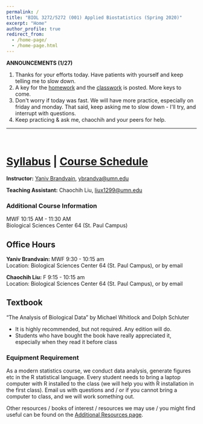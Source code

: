 ```yaml
---
permalink: /
title: "BIOL 3272/5272 (001) Applied Biostatistics (Spring 2020)"
excerpt: "Home"
author_profile: true
redirect_from:
  - /home-page/
  - /home-page.html
---
```


<!-- This is the front page (home page) of the website -->

**ANNOUNCEMENTS (1/27)**

1. Thanks for your efforts today. Have patients with yourself and keep telling me to slow down.    
2. A key for the [homework](https://drive.google.com/drive/u/1/folders/1xEhYS1tXGTRiDkHlYAwEJrqlbFYVGOQ9) and the [classwork](https://drive.google.com/file/d/1LeAOfuKe4V93bY6FQNp9vSfwaDCjmx9r/view)  is posted.
More keys to come.   
3. Don't worry if today was fast. We will have more practice, especially on friday and monday. That said, keep asking me to slow down - I'll try, and interrupt with questions.   
4. Keep practicing & ask me, chaochih and your peers for help.  

---

<p>&nbsp;</p>

# [Syllabus](https://biol3272-5272.github.io/biostats2020/syllabus/) | [Course Schedule](https://biol3272-5272.github.io/biostats2020/schedule/)

**Instructor:** [Yaniv Brandvain](https://cbs.umn.edu/contacts/yaniv-brandvain), ybrandva@umn.edu

**Teaching Assistant:** Chaochih Liu, liux1299@umn.edu

### Additional Course Information

MWF 10:15 AM - 11:30 AM<br/>
Biological Sciences Center 64 (St. Paul Campus)

## Office Hours

**Yaniv Brandvain:** MWF 9:30 - 10:15 am<br/>
Location: Biological Sciences Center 64 (St. Paul Campus), or by email

**Chaochih Liu:** F 9:15 - 10:15 am<br/>
Location: Biological Sciences Center 64 (St. Paul Campus), or by email

## Textbook

“The Analysis of Biological Data” by Michael Whitlock and Dolph Schluter

- It is highly recommended, but not required. Any edition will do.
- Students who have bought the book have really appreciated it, especially when they read it before class

### Equipment Requirement

As a modern statistics course, we conduct data analysis, generate figures etc in the R statistical language. Every student needs to bring a laptop computer with R installed to the class (we will help you with R installation in the first class). Email us with questions and / or if you cannot bring a computer to class, and we will work something out.

Other resources / books of interest / resources we may use / you might find useful can be found on the [Additional Resources page](https://biol3272-5272.github.io/biostats2020/resources/).
